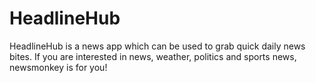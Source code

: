 # HeadlineHub
 HeadlineHub is a news app which can be used to grab quick daily news bites. If you are interested in news, weather, politics and sports news, newsmonkey is for you!
